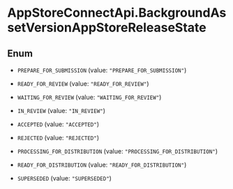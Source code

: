 # AppStoreConnectApi.BackgroundAssetVersionAppStoreReleaseState

## Enum


* `PREPARE_FOR_SUBMISSION` (value: `"PREPARE_FOR_SUBMISSION"`)

* `READY_FOR_REVIEW` (value: `"READY_FOR_REVIEW"`)

* `WAITING_FOR_REVIEW` (value: `"WAITING_FOR_REVIEW"`)

* `IN_REVIEW` (value: `"IN_REVIEW"`)

* `ACCEPTED` (value: `"ACCEPTED"`)

* `REJECTED` (value: `"REJECTED"`)

* `PROCESSING_FOR_DISTRIBUTION` (value: `"PROCESSING_FOR_DISTRIBUTION"`)

* `READY_FOR_DISTRIBUTION` (value: `"READY_FOR_DISTRIBUTION"`)

* `SUPERSEDED` (value: `"SUPERSEDED"`)


